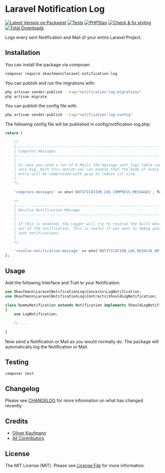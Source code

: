 # Laravel Notification Log

[![Latest Version on Packagist](https://img.shields.io/packagist/v/okaufmann/laravel-notification-log.svg?style=flat-square)](https://packagist.org/packages/okaufmann/laravel-notification-log)
[![Tests](https://github.com/okaufmann/laravel-notification-log/actions/workflows/run-tests.yml/badge.svg)](https://github.com/okaufmann/laravel-notification-log/actions/workflows/run-tests.yml)
[![PHPStan](https://github.com/okaufmann/laravel-notification-log/actions/workflows/phpstan.yml/badge.svg)](https://github.com/okaufmann/laravel-notification-log/actions/workflows/phpstan.yml)
[![Check & fix styling](https://github.com/okaufmann/laravel-notification-log/actions/workflows/php-code-style.yml/badge.svg)](https://github.com/okaufmann/laravel-notification-log/actions/workflows/php-cs-fixer.yml)
[![Total Downloads](https://img.shields.io/packagist/dt/okaufmann/laravel-notification-log.svg?style=flat-square)](https://packagist.org/packages/okaufmann/laravel-notification-log)

Logs every sent Notification and Mail of your entire Laravel Project.

## Installation

You can install the package via composer:

```bash
composer require okaufmann/laravel-notification-log
```

You can publish and run the migrations with:

```bash
php artisan vendor:publish --tag="notification-log-migrations"
php artisan migrate
```

You can publish the config file with:

```bash
php artisan vendor:publish --tag="notification-log-config"
```

The following config file will be published in config/notification-log.php:

```php
return [

    /*
    |--------------------------------------------------------------------------
    | Compress Messages
    |--------------------------------------------------------------------------
    |
    | In case you send a lot of E-Mails the message_sent_logs table could become
    | very big. With this option you can enable that the body of every log
    | entry will be compressed with gzip to reduce its size.
    |
    */

    'compress-messages' => env('NOTIFICATION_LOG_COMPRESS_MESSAGES', false),
    
    /*
    |--------------------------------------------------------------------------
    | Resolve Notification Message
    |--------------------------------------------------------------------------
    |
    | If this is enabled, the Logger will try to resolve the built message
    | out of the notification. This is useful if you want to debug your
    | sent notifications.
    |
    */

    'resolve-notification-message' => env('NOTIFICATION_LOG_RESOLVE_NOTIFICATION_MESSAGE', false),
];
```

## Usage

Add the following Interface and Trait to your Notification:

```php
use Okaufmann\LaravelNotificationLog\Concerns\LogNotification;
use Okaufmann\LaravelNotificationLog\Contracts\ShouldLogNotification;

class DummyNotification extends Notification implements ShouldLogNotification
{
    use LogNotification;

    // ...
    
}
```

Now send a Notification or Mail as you would normally do. The package will automatically log the Notification or Mail.

## Testing

```bash
composer test
```

## Changelog

Please see [CHANGELOG](CHANGELOG.md) for more information on what has changed recently.

[//]: # (## Contributing)

[//]: # ()
[//]: # (Please see [CONTRIBUTING]&#40;CONTRIBUTING.md&#41; for details.)

## Credits

- [Oliver Kaufmann](https://github.com/okaufmann)
- [All Contributors](../../contributors)

## License

The MIT License (MIT). Please see [License File](LICENSE.md) for more information.
